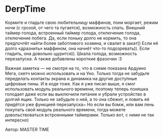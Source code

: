 # DerpTime
Кормите и гладьте свою любительницу маффинов, пони моргает, режим ночи (с грозой, от чего та пугается),
возможность спать. Внешний таймер голода, встроенный таймер голода, отключение голода, отключение побега.
Да, если поньку долго не кормить, то она предпочтёт найти более заботливого хозяина, и свалит в закат))
Если её долго «дразнить» маффином, она начнёт что-то подозревать)).
Если гладить, она довольно щурится)).
Шкала голода, возможность перезапуска. А также добавлены короткие фразочки :3




Важная заметка — не смотря на то, что в схеме показана Ардуино Мега, скетч можно использовать и на Уно. Только тогда не забудьте 
переделать контакты экрана и динамика на другие доступные цифровые пины.
И в коде тоже.
Как я уже писал выше, я смог использовать модуль реального времени, поэтому теперь поняшка голодает даже если вы выключили питание 
и убрали устройство в долгий ящик.
Только не забудьте о ней, а то она сбежит, и ловить её придётся уже функцией перезапуска~
Но если вы бомж, или вам лень покупать свой модуль реального времени, тогда можете довольствоваться встроенными таймерами. 
Только вот, с ними не так интересно)



Автор: MASTER TIME
